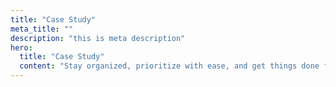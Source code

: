 ```yaml
---
title: "Case Study"
meta_title: ""
description: "this is meta description"
hero:
  title: "Case Study"
  content: "Stay organized, prioritize with ease, and get things done faster. Our all-in-one <br> task management tool keeps your team aligned and on track."
---
```

